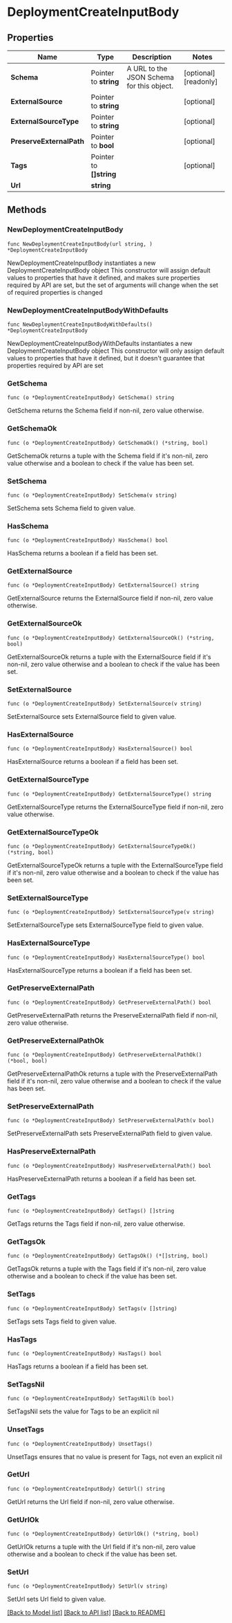 # DeploymentCreateInputBody

## Properties

Name | Type | Description | Notes
------------ | ------------- | ------------- | -------------
**Schema** | Pointer to **string** | A URL to the JSON Schema for this object. | [optional] [readonly] 
**ExternalSource** | Pointer to **string** |  | [optional] 
**ExternalSourceType** | Pointer to **string** |  | [optional] 
**PreserveExternalPath** | Pointer to **bool** |  | [optional] 
**Tags** | Pointer to **[]string** |  | [optional] 
**Url** | **string** |  | 

## Methods

### NewDeploymentCreateInputBody

`func NewDeploymentCreateInputBody(url string, ) *DeploymentCreateInputBody`

NewDeploymentCreateInputBody instantiates a new DeploymentCreateInputBody object
This constructor will assign default values to properties that have it defined,
and makes sure properties required by API are set, but the set of arguments
will change when the set of required properties is changed

### NewDeploymentCreateInputBodyWithDefaults

`func NewDeploymentCreateInputBodyWithDefaults() *DeploymentCreateInputBody`

NewDeploymentCreateInputBodyWithDefaults instantiates a new DeploymentCreateInputBody object
This constructor will only assign default values to properties that have it defined,
but it doesn't guarantee that properties required by API are set

### GetSchema

`func (o *DeploymentCreateInputBody) GetSchema() string`

GetSchema returns the Schema field if non-nil, zero value otherwise.

### GetSchemaOk

`func (o *DeploymentCreateInputBody) GetSchemaOk() (*string, bool)`

GetSchemaOk returns a tuple with the Schema field if it's non-nil, zero value otherwise
and a boolean to check if the value has been set.

### SetSchema

`func (o *DeploymentCreateInputBody) SetSchema(v string)`

SetSchema sets Schema field to given value.

### HasSchema

`func (o *DeploymentCreateInputBody) HasSchema() bool`

HasSchema returns a boolean if a field has been set.

### GetExternalSource

`func (o *DeploymentCreateInputBody) GetExternalSource() string`

GetExternalSource returns the ExternalSource field if non-nil, zero value otherwise.

### GetExternalSourceOk

`func (o *DeploymentCreateInputBody) GetExternalSourceOk() (*string, bool)`

GetExternalSourceOk returns a tuple with the ExternalSource field if it's non-nil, zero value otherwise
and a boolean to check if the value has been set.

### SetExternalSource

`func (o *DeploymentCreateInputBody) SetExternalSource(v string)`

SetExternalSource sets ExternalSource field to given value.

### HasExternalSource

`func (o *DeploymentCreateInputBody) HasExternalSource() bool`

HasExternalSource returns a boolean if a field has been set.

### GetExternalSourceType

`func (o *DeploymentCreateInputBody) GetExternalSourceType() string`

GetExternalSourceType returns the ExternalSourceType field if non-nil, zero value otherwise.

### GetExternalSourceTypeOk

`func (o *DeploymentCreateInputBody) GetExternalSourceTypeOk() (*string, bool)`

GetExternalSourceTypeOk returns a tuple with the ExternalSourceType field if it's non-nil, zero value otherwise
and a boolean to check if the value has been set.

### SetExternalSourceType

`func (o *DeploymentCreateInputBody) SetExternalSourceType(v string)`

SetExternalSourceType sets ExternalSourceType field to given value.

### HasExternalSourceType

`func (o *DeploymentCreateInputBody) HasExternalSourceType() bool`

HasExternalSourceType returns a boolean if a field has been set.

### GetPreserveExternalPath

`func (o *DeploymentCreateInputBody) GetPreserveExternalPath() bool`

GetPreserveExternalPath returns the PreserveExternalPath field if non-nil, zero value otherwise.

### GetPreserveExternalPathOk

`func (o *DeploymentCreateInputBody) GetPreserveExternalPathOk() (*bool, bool)`

GetPreserveExternalPathOk returns a tuple with the PreserveExternalPath field if it's non-nil, zero value otherwise
and a boolean to check if the value has been set.

### SetPreserveExternalPath

`func (o *DeploymentCreateInputBody) SetPreserveExternalPath(v bool)`

SetPreserveExternalPath sets PreserveExternalPath field to given value.

### HasPreserveExternalPath

`func (o *DeploymentCreateInputBody) HasPreserveExternalPath() bool`

HasPreserveExternalPath returns a boolean if a field has been set.

### GetTags

`func (o *DeploymentCreateInputBody) GetTags() []string`

GetTags returns the Tags field if non-nil, zero value otherwise.

### GetTagsOk

`func (o *DeploymentCreateInputBody) GetTagsOk() (*[]string, bool)`

GetTagsOk returns a tuple with the Tags field if it's non-nil, zero value otherwise
and a boolean to check if the value has been set.

### SetTags

`func (o *DeploymentCreateInputBody) SetTags(v []string)`

SetTags sets Tags field to given value.

### HasTags

`func (o *DeploymentCreateInputBody) HasTags() bool`

HasTags returns a boolean if a field has been set.

### SetTagsNil

`func (o *DeploymentCreateInputBody) SetTagsNil(b bool)`

 SetTagsNil sets the value for Tags to be an explicit nil

### UnsetTags
`func (o *DeploymentCreateInputBody) UnsetTags()`

UnsetTags ensures that no value is present for Tags, not even an explicit nil
### GetUrl

`func (o *DeploymentCreateInputBody) GetUrl() string`

GetUrl returns the Url field if non-nil, zero value otherwise.

### GetUrlOk

`func (o *DeploymentCreateInputBody) GetUrlOk() (*string, bool)`

GetUrlOk returns a tuple with the Url field if it's non-nil, zero value otherwise
and a boolean to check if the value has been set.

### SetUrl

`func (o *DeploymentCreateInputBody) SetUrl(v string)`

SetUrl sets Url field to given value.



[[Back to Model list]](../README.md#documentation-for-models) [[Back to API list]](../README.md#documentation-for-api-endpoints) [[Back to README]](../README.md)


